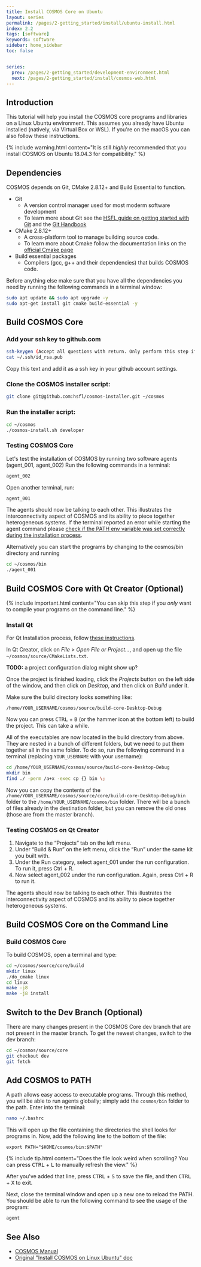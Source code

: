 ```yaml
---
title: Install COSMOS Core on Ubuntu
layout: series
permalink: /pages/2-getting_started/install/ubuntu-install.html
index: 2.2
tags: [software]
keywords: software
sidebar: home_sidebar
toc: false


series:
  prev: /pages/2-getting_started/development-environment.html
  next: /pages/2-getting_started/install/cosmos-web.html
---
```



## Introduction

This tutorial will help you install the COSMOS core programs and libraries on a Linux Ubuntu environment. This assumes you already have Ubuntu installed (natively, via Virtual Box or WSL). If you're on the macOS you can also follow these instructions.

{% include warning.html content="It is still _highly_ recommended that you install COSMOS on Ubuntu 18.04.3 for compatibility." %}

## Dependencies
COSMOS depends on Git, CMake 2.8.12+ and Build Essential to function.
- Git
  - A version control manager used for most moderm software development 
  - To learn more about Git see the [HSFL guide on getting started with Git](https://docs.google.com/document/d/1wMfGmQrrwGb9nrq0Mgbzm1sq9-XTwk3qJ2S1dyUw480/edit?usp=sharing) and the [Git Handbook](https://guides.github.com/introduction/git-handbook/) 
- CMake  2.8.12+
  - A cross-platform tool to manage building source code.
  - To learn more about Cmake follow the documentation links on the [official Cmake page](https://cmake.org/)
- Build essential packages
  - Compilers (gcc, g++ and their dependencies) that builds COSMOS code.

Before anything else make sure that you have all the dependencies you need by running the following commands in a terminal window:

```bash
sudo apt update && sudo apt upgrade -y
sudo apt-get install git cmake build-essential -y
  ```
## Build COSMOS Core

### Add your ssh key to github.com

```bash
ssh-keygen (Accept all questions with return. Only perform this step if you have not already created a key)
cat ~/.ssh/id_rsa.pub
```

Copy this text and add it as a ssh key in your github account settings.

### Clone the COSMOS installer script:

```bash
git clone git@github.com:hsfl/cosmos-installer.git ~/cosmos
```

### Run the installer script:

```bash
cd ~/cosmos
./cosmos-install.sh developer
```

### Testing COSMOS Core
Let's test the installation of COSMOS by running two software agents (agent_001, agent_002) 
Run the following commands in a terminal:
```bash
agent_002
```

Open another terminal, run:
```bash
agent_001
```

The agents should now be talking to each other. This illustrates the interconnectivity aspect of COSMOS and its ability to piece together heterogeneous systems.
If the terminal reported an error while starting the agent command please [check if the PATH env variable was set correctly during the installation process](https://hsfl.github.io/cosmos-docs/pages/2-getting_started/install/ubuntu-install.html#add-cosmos-to-path).

Alternatively you can start the programs by changing to the cosmos/bin directory and running
```bash
cd ~/cosmos/bin
./agent_001
```



## Build COSMOS Core with Qt Creator (Optional)

{% include important.html content="You can skip this step if you _only_ want to compile your programs on the command line." %}

### Install Qt
For Qt Installation process, follow [these instructions]({{site.baseurl}}/pages/2-getting_started/install/qt-install.html).

In Qt Creator, click on _File_ > _Open File or Project..._, and open up the file `~/cosmos/source/CMakeLists.txt`.

**TODO:** a project configuration dialog might show up?

Once the project is finished loading, click the _Projects_ button on the left side of the window, and then click
on _Desktop_, and then click on _Build_ under it.

Make sure the build directory looks something like:

```
/home/YOUR_USERNAME/cosmos/source/build-core-Desktop-Debug
```

Now you can press <kbd>CTRL</kbd> + <kbd>B</kbd> (or the hammer icon at the bottom left) to build the project.
This can take a while.

All of the executables are now located in the build directory from above. They are nested in a bunch of different folders,
but we need to put them together all in the same folder. To do so, run the following command in a terminal (replacing `YOUR_USERNAME` with your username):

```bash
cd /home/YOUR_USERNAME/cosmos/source/build-core-Desktop-Debug
mkdir bin
find ./ -perm /a+x -exec cp {} bin \;
```

Now you can copy the contents of the `/home/YOUR_USERNAME/cosmos/source/core/build-core-Desktop-Debug/bin` folder to the `/home/YOUR_USERNAME/cosmos/bin` folder. There will be a bunch of files already in the destination folder, but you can remove the old ones (those are from the master branch).

### Testing COSMOS on Qt Creator
1. Navigate to the “Projects” tab on the left menu.
2. Under “Build & Run” on the left menu, click the “Run” under the same kit you built with.
3. Under the Run category, select agent_001 under the run configuration. To run it, press Ctrl + R.
4. Now select agent_002 under the run configuration. Again, press Ctrl + R to run it.

The agents should now be talking to each other.
This illustrates the interconnectivity aspect of COSMOS and its ability to piece together heterogeneous systems.

## Build COSMOS Core on the Command Line
### Build COSMOS Core
To build COSMOS, open a terminal and type:
```bash
cd ~/cosmos/source/core/build
mkdir linux
./do_cmake linux
cd linux
make -j8
make -j8 install
```

## Switch to the Dev Branch (Optional)

There are many changes present in the COSMOS Core dev branch that are not present in the master branch. To get the newest changes, switch to the dev branch:

```bash
cd ~/cosmos/source/core
git checkout dev
git fetch
```


## Add COSMOS to PATH

A path allows easy access to executable programs. Through this method, you will be able to run agents globally; simply add the `cosmos/bin` folder to the path.
Enter into the terminal:


```bash
nano ~/.bashrc
```

This will open up the file containing the directories the shell looks for programs in.
Now, add the following line to the bottom of the file:

```
export PATH="$HOME/cosmos/bin:$PATH"
```

{% include tip.html content="Does the file look weird when scrolling? You can press <kbd>CTRL</kbd> + <kbd>L</kbd>
to manually refresh the view." %}

After you've added that line, press <kbd>CTRL</kbd> + <kbd>S</kbd> to save the file, and then
<kbd>CTRL</kbd> + <kbd>X</kbd> to exit.

Next, close the terminal window and open up a new one to reload the PATH. You should be able to run the following command
to see the usage of the program:

```bash
agent
```

## See Also
* [COSMOS Manual](https://docs.google.com/document/d/19rqvtZeEMJzkEcsTlC4ojYUkN-3OcYLc6IqRXgDIQlI)
* [Original "Install COSMOS on Linux Ubuntu" doc](https://docs.google.com/document/d/1jCWwJyiwQVfwtHrvJwAQ4vTe55TE-UGZzd0wIU9yiig/edit#heading=h.uydetxsepgs0)
